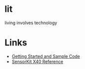 # lit
living involves technology

# Links
* [Getting Started and Sample Code](https://github.com/espressif/arduino-esp32)
* [SensorKit X40 Reference](http://sensorkit.joy-it.net/index.php?title=Hauptseite)
